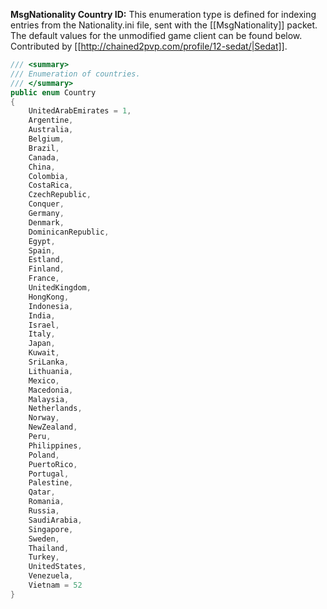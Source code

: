 **MsgNationality Country ID:** This enumeration type is defined for indexing entries from the Nationality.ini file, sent with the [[MsgNationality]] packet. The default values for the unmodified game client can be found below. Contributed by [[http://chained2pvp.com/profile/12-sedat/|Sedat]].

```c#
/// <summary>
/// Enumeration of countries.
/// </summary>
public enum Country
{
    UnitedArabEmirates = 1,
    Argentine,
    Australia,
    Belgium,
    Brazil,
    Canada,
    China,
    Colombia,
    CostaRica,
    CzechRepublic,
    Conquer,
    Germany,
    Denmark,
    DominicanRepublic,
    Egypt,
    Spain,
    Estland,
    Finland,
    France,
    UnitedKingdom,
    HongKong,
    Indonesia,
    India,
    Israel,
    Italy,
    Japan,
    Kuwait,
    SriLanka,
    Lithuania,
    Mexico,
    Macedonia,
    Malaysia,
    Netherlands,
    Norway,
    NewZealand,
    Peru,
    Philippines,
    Poland,
    PuertoRico,
    Portugal,
    Palestine,
    Qatar,
    Romania,
    Russia,
    SaudiArabia,
    Singapore,
    Sweden,
    Thailand,
    Turkey,
    UnitedStates,
    Venezuela,
    Vietnam = 52
}
```
